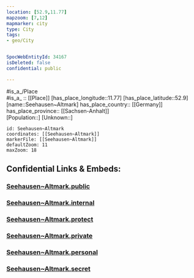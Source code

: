 ```yaml
---
location: [52.9,11.77] 
mapzoom: [7,12] 
mapmarker: city 
type: City
tags:
- geo/City


SpocWebEntityId: 34167
isDeleted: false
confidential: public

---
```

#is_a_/Place  
#is_a_ :: [[Place]] 
[has_place_longitude::11.77] 
[has_place_latitude::52.9] 
[name::Seehausen~Altmark] 
has_place_country:: [[Germany]]  
has_place_province:: [[Sachsen-Anhalt]]  
[Population::] 
[Unknown::] 


```leaflet
id: Seehausen~Altmark
coordinates: [[Seehausen~Altmark]] 
markerFile: [[Seehausen~Altmark]] 
defaultZoom: 11 
maxZoom: 18
```


## Confidential Links & Embeds: 

### [Seehausen~Altmark.public](/_public/\Earth\Continent\Europe\Europe~Central\Germany\Germany~East\Sachsen-Anhalt\counties~SA\Stendal\cities~StendalSeehausen~Altmark.public.md) 

### [Seehausen~Altmark.internal](/_internal/\Earth\Continent\Europe\Europe~Central\Germany\Germany~East\Sachsen-Anhalt\counties~SA\Stendal\cities~StendalSeehausen~Altmark.internal.md) 

### [Seehausen~Altmark.protect](/_protect/\Earth\Continent\Europe\Europe~Central\Germany\Germany~East\Sachsen-Anhalt\counties~SA\Stendal\cities~StendalSeehausen~Altmark.protect.md) 

### [Seehausen~Altmark.private](/_private/\Earth\Continent\Europe\Europe~Central\Germany\Germany~East\Sachsen-Anhalt\counties~SA\Stendal\cities~StendalSeehausen~Altmark.private.md) 

### [Seehausen~Altmark.personal](/_personal/\Earth\Continent\Europe\Europe~Central\Germany\Germany~East\Sachsen-Anhalt\counties~SA\Stendal\cities~StendalSeehausen~Altmark.personal.md) 

### [Seehausen~Altmark.secret](/_secret/\Earth\Continent\Europe\Europe~Central\Germany\Germany~East\Sachsen-Anhalt\counties~SA\Stendal\cities~StendalSeehausen~Altmark.secret.md)

